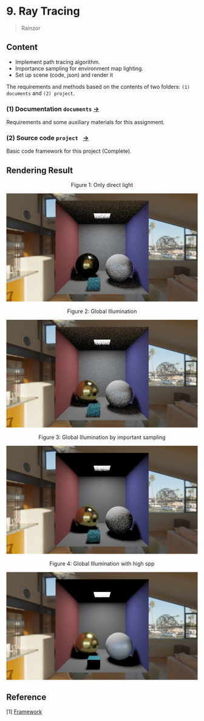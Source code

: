 # 9. Ray Tracing

> Rainzor

## Content

- Implement path tracing algorithm.
- Importance sampling for environment map lighting.
- Set up scene (code, json) and render it

The requirements and methods based on the contents of two folders: `(1) documents` and `(2) project`.

### (1) Documentation `documents` [->](documents/) 

Requirements and some auxiliary materials for this assignment.

### (2) Source code `project ` [->](project/)

Basic code framework for this project (Complete).

## Rendering Result

<center><p>Figure 1: Only direct light</p></center>    

<img src="./images/img-path-tracing/rst_dir.png" style="zoom:50%;" />

<center><p>Figure 2: Global Illumination</p></center>   

<img src="./images/img-path-tracing/rst_full.png" style="zoom:50%;" />

<center><p>Figure 3: Global Illumination by important sampling</p></center>  

<img src="./images/img-path-tracing/rst_full_impSamp.png" style="zoom:50%;" />

<center><p>Figure 4: Global Illumination with high spp</p></center>  

<img src="./images/img-path-tracing/rst_high_spp.png" style="zoom:50%;" />




## Reference

[1] [Framework](https://github.com/Ubpa/USTC_CG/tree/master/Homeworks/9_PathTracing)

